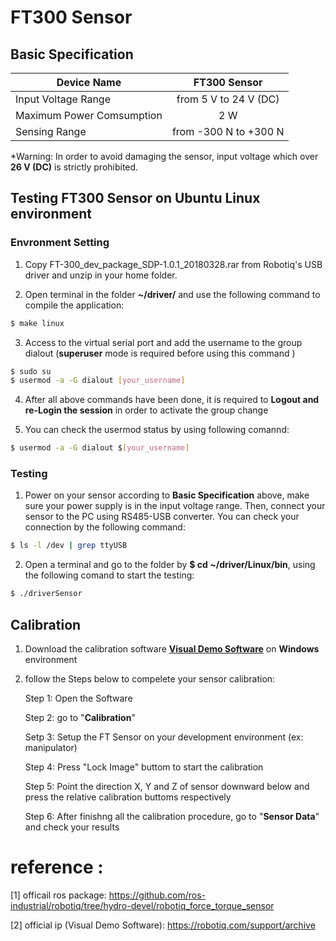 # FT300 Sensor

## Basic Specification

Device Name                   | FT300 Sensor
------------------------------|:-------------------------------:| 
Input Voltage Range           | from 5 V to 24 V (DC)
Maximum Power Comsumption     | 2 W
Sensing Range                 | from -300 N to +300 N

*Warning: In order to avoid damaging the sensor, input voltage which over **26 V (DC)** is strictly prohibited.

## Testing FT300 Sensor on Ubuntu Linux environment

### Envronment Setting

1. Copy FT-300_dev_package_SDP-1.0.1_20180328.rar from Robotiq's USB driver and unzip in your home folder.

2. Open terminal in the folder **~/driver/** and use the following command to compile the application:

```bash
$ make linux
```
3. Access to the virtual serial port and add the username to the group dialout
(**superuser** mode is required before using this command )

```bash
$ sudo su
$ usermod -a -G dialout [your_username]
```
4. After all above commands have been done, it is required to **Logout and re-Login the session** in order to activate the group change

5. You can check the usermod status by using following comannd:

```bash
$ usermod -a -G dialout $[your_username]
```
### Testing

1. Power on your sensor according to **Basic Specification** above, make sure your power supply is in the input voltage range. Then, connect your sensor to the PC using RS485-USB converter. You can check your connection by the following command:

```bash
$ ls -l /dev | grep ttyUSB
```

2. Open a terminal and go to the folder by **$ cd ~/driver/Linux/bin**, using the following comand to start the testing:

```bash
$ ./driverSensor
```
## Calibration

1. Download the calibration software [**Visual Demo Software**](https://robotiq.com/support/archive/) on **Windows** environment

2. follow the Steps below to compelete your sensor calibration:

   Step 1: Open the Software

   Step 2: go to "**Calibration**" 

   Setp 3: Setup the FT Sensor on  your development environment (ex: manipulator) 

   Step 4: Press "Lock Image" buttom to start the calibration 

   Step 5: Point the direction X, Y and Z of sensor downward below and press the relative calibration buttoms respectively 

   Step 6: After finishng all the calibration procedure, go to "**Sensor Data**" and check your results


# reference :
 
 [1] officail ros package: https://github.com/ros-industrial/robotiq/tree/hydro-devel/robotiq_force_torque_sensor
 
 [2] official ip (Visual Demo Software): https://robotiq.com/support/archive
